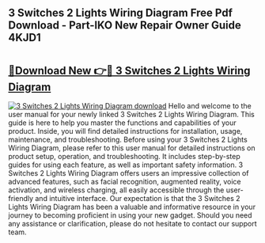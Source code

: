 ## 3 Switches 2 Lights Wiring Diagram Free Pdf Download - Part-lKO New Repair Owner Guide 4KJD1

# <h2><a href="http://dfrh96.blite.top/?on=3+Switches+2+Lights+Wiring+Diagram">🔗Download New 👉🔴 3 Switches 2 Lights Wiring Diagram</a></h2>

[![3 Switches 2 Lights Wiring Diagram download](https://i.imgur.com/lujVjoI.png)](http://dfrh96.blite.top/?on=3+Switches+2+Lights+Wiring+Diagram)
Hello and welcome to the user manual for your newly linked 3 Switches 2 Lights Wiring Diagram. This guide is here to help you master the functions and capabilities of your product. Inside, you will find detailed instructions for installation, usage, maintenance, and troubleshooting. Before using your 3 Switches 2 Lights Wiring Diagram, please refer to this user manual for detailed instructions on product setup, operation, and troubleshooting. It includes step-by-step guides for using each feature, as well as important safety information. 3 Switches 2 Lights Wiring Diagram offers users an impressive collection of advanced features, such as facial recognition, augmented reality, voice activation, and wireless charging, all easily accessible through the user-friendly and intuitive interface. Our expectation is that the 3 Switches 2 Lights Wiring Diagram has been a valuable and informative resource in your journey to becoming proficient in using your new gadget. Should you need any assistance or clarification, please do not hesitate to contact our support team.
